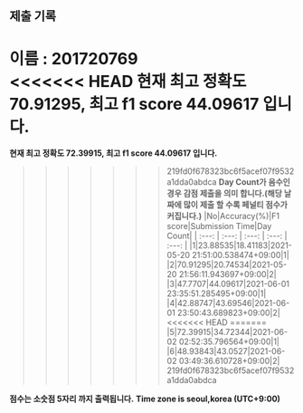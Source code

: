 


  
## 제출 기록  
이름 : 201720769  
<<<<<<< HEAD
**현재 최고 정확도 70.91295, 최고 f1 score 44.09617 입니다.**  
=======
**현재 최고 정확도 72.39915, 최고 f1 score 44.09617 입니다.**  
>>>>>>> 219fd0f678323bc6f5acef07f9532a1dda0abdca
**Day Count가 음수인 경우 감점 제출을 의미 합니다.(해당 날짜에 많이 제출 할 수록 페널티 점수가 커집니다.)**
|No|Accuracy(%)|F1 score|Submission Time|Day Count|
| :---: | :---: | :---: | :---: | :---: |
|1|23.88535|18.41183|2021-05-20 21:51:00.538474+09:00|1|
|2|70.91295|20.74534|2021-05-20 21:56:11.943697+09:00|2|
|3|47.7707|44.09617|2021-06-01 23:35:51.285495+09:00|1|
|4|42.88747|43.69546|2021-06-01 23:50:43.689823+09:00|2|
<<<<<<< HEAD
=======
|5|72.39915|34.72344|2021-06-02 02:52:35.796564+09:00|1|
|6|48.93843|43.0527|2021-06-02 03:49:36.610728+09:00|2|
>>>>>>> 219fd0f678323bc6f5acef07f9532a1dda0abdca


**점수는 소숫점 5자리 까지 출력됩니다.**
**Time zone is seoul,korea (UTC+9:00)**

